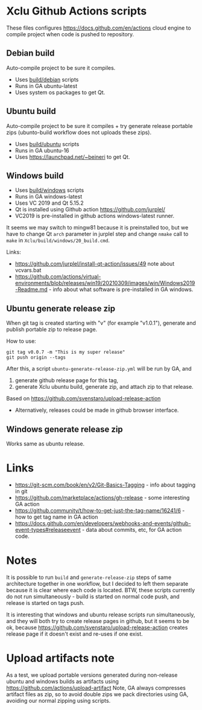 # Xclu Github Actions scripts

These files configures https://docs.github.com/en/actions cloud engine to compile project when code is pushed to repository.

## Debian build

Auto-compile project to be sure it compiles.

* Uses [build/debian](../../build/debian) scripts
* Runs in GA ubuntu-latest
* Uses system os packages to get Qt.

## Ubuntu build

Auto-compile project to be sure it compiles + try generate release portable zips (ubunto-build workflow does not uploads these zips).

* Uses [build/ubuntu](../../build/ubuntu) scripts
* Runs in GA ubuntu-16
* Uses https://launchpad.net/~beineri to get Qt.

## Windows build

* Uses [build/windows](../../build/windows) scripts
* Runs in GA windows-latest
* Uses VC 2019 and Qt 5.15.2
* Qt is installed using Github action https://github.com/jurplel/
* VC2019 is pre-installed in github actions windows-latest runner.

It seems we may switch to mingw81 because it is preinstalled too, but we have to change Qt `arch` parameter in jurplel step and change `nmake` call to `make` in `Xclu/build/windows/20_build.cmd`.

Links:
* https://github.com/jurplel/install-qt-action/issues/49 note about vcvars.bat
* https://github.com/actions/virtual-environments/blob/releases/win19/20210309/images/win/Windows2019-Readme.md - info about what software is pre-installed in GA windows.

## Ubuntu generate release zip

When git tag is created starting with "v" (for example "v1.0.1"), generate and publish portable zip to release page.

How to use:
```
git tag v0.0.7 -m "This is my super release"
git push origin --tags
```

After this, a script `ubuntu-generate-release-zip.yml` will be run by GA, and
1) generate github release page for this tag,
2) generate Xclu ubuntu build, generate zip, and attach zip to that release.

Based on https://github.com/svenstaro/upload-release-action

* Alternatively, releases could be made in github browser interface.

## Windows generate release zip

Works same as ubuntu release.

# Links

* https://git-scm.com/book/en/v2/Git-Basics-Tagging - info about tagging in git
* https://github.com/marketplace/actions/gh-release - some interesting GA action
* https://github.community/t/how-to-get-just-the-tag-name/16241/6 - how to get tag name in GA action
* https://docs.github.com/en/developers/webhooks-and-events/github-event-types#releaseevent - data about commits, etc, for GA action code.

# Notes

It is possible to run `build` and `generate-release-zip` steps of same architecture together in one workflow, but I decided to left them separate
because it is clear where each code is located. BTW, these scripts currently do not run simultaneously - build is started on normal code push,
and release is started on tags push.

It is interesting that windows and ubuntu release scripts run simultaneously, and they will both try to create release pages in github, but it
seems to be ok, because https://github.com/svenstaro/upload-release-action creates release page if it doesn't exist and re-uses if one exist.

# Upload artifacts note

As a test, we upload portable versions generated during non-release ubuntu and windows builds as artifacts using https://github.com/actions/upload-artifact
Note, GA always compresses artifact files as zip, so to avoid double zips we pack directories using GA, avoiding our normal zipping using scripts.

